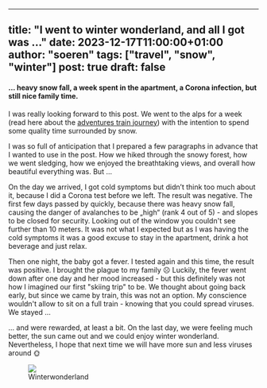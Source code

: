 
---
title: "I went to winter wonderland, and all I got was ..."
date: 2023-12-17T11:00:00+01:00
author: "soeren"
tags: ["travel", "snow", "winter"]
post: true
draft: false
---

#### ... heavy snow fall, a week spent in the apartment, a Corona infection, but still nice family time. 

I was really looking forward to this post. We went to the alps for a week (read here about the [adventures train journey](/2023/holiday-travels-part-2/)) with the intention to spend some quality time surrounded by snow. 

I was so full of anticipation that I prepared a few paragraphs in advance that I wanted to use in the post. How we hiked through the snowy forest, how we went sledging, how we enjoyed the breathtaking views, and overall how beautiful everything was. But ...

On the day we arrived, I got cold symptoms but didn’t think too much about it, because I did a Corona test before we left. The result was negative. The first few days passed by quickly, because there was heavy snow fall, causing the danger of avalanches to be „high“ (rank 4 out of 5) - and slopes to be closed for security. Looking out of the window you couldn't see further than 10 meters. It was not what I expected but as I was having the cold symptoms it was a good excuse to stay in the apartment, drink a hot beverage and just relax. 

Then one night, the baby got a fever. I tested again and this time, the result was positive. I brought the plague to my family ☹️ Luckily, the fever went down after one day and her mood increased - but this definitely was not how I imagined our first "skiing trip" to be. We thought about going back early, but since we came by train, this was not an option. My conscience wouldn't allow to sit on a full train - knowing that you could spread viruses. We stayed ...

... and were rewarded, at least a bit. On the last day, we were feeling much better, the sun came out and we could enjoy winter wonderland. Nevertheless, I hope that next time we will have more sun and less viruses around 🌞

<figure>
    <img src="https://onedrive.live.com/embed?resid=273EB2087BC33FC5%215177&authkey=%21AOnnxr_w3R89IE8&width=500&height=281">
    <figcaption>Winterwonderland</figcaption>
</figure>
